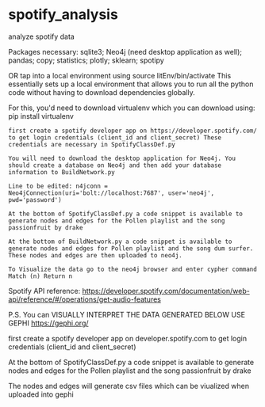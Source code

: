 # spotify_analysis
analyze spotify data

Packages necessary: sqlite3; Neo4j (need desktop application as well); pandas; copy; statistics; plotly; sklearn; spotipy

OR tap into a local environment using source litEnv/bin/activate This essentially sets up a local environment that allows you to run all the python code without having to download dependencies globally.

For this, you'd need to download virtualenv which you can download using: pip install virtualenv

    first create a spotify developer app on https://developer.spotify.com/ to get login credentials (client_id and client_secret) These credentials are necessary in SpotifyClassDef.py

    You will need to download the desktop application for Neo4j. You should create a database on Neo4j and then add your database information to BuildNetwork.py

    Line to be edited: n4jconn = Neo4jConnection(uri='bolt://localhost:7687', user='neo4j', pwd='password')

    At the bottom of SpotifyClassDef.py a code snippet is available to generate nodes and edges for the Pollen playlist and the song passionfruit by drake

    At the bottom of BuildNetwork.py a code snippet is available to generate nodes and edges for Pollen playlist and the song dum surfer. These nodes and edges are then uploaded to neo4j.

    To Visualize the data go to the neo4j browser and enter cypher command Match (n) Return n

Spotify API reference: https://developer.spotify.com/documentation/web-api/reference/#/operations/get-audio-features



P.S. You can VISUALLY INTERPRET THE DATA GENERATED BELOW USE GEPHI https://gephi.org/

first create a spotify developer app on developer.spotify.com to get login credentials (client_id and client_secret)

At the bottom of SpotifyClassDef.py a code snippet is available to generate nodes and edges for the Pollen playlist and the song passionfruit by drake

The nodes and edges will generate csv files which can be viualized when uploaded into gephi
